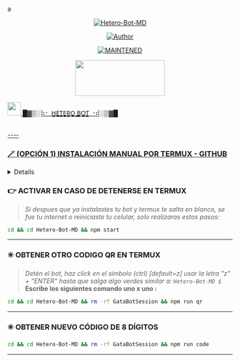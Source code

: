 a<p align="center">
<a href="#"><img title="Hetero-Bot-MD" src="https://img.shields.io/badge/¸„٭⊹✡•~⍣°”ˆ˜¨ 𝙃𝙀𝙏𝙀𝙍𝙊𝙎 𝘽𝙊𝙏 ¨˜ˆ”°⍣~•✡⊹٭„¸ | 🔥Cristopher231🔥 "></a>
</p>
<p align="center">
<a href="https://github.com/Cristopher231"><img title="Author" src="https://img.shields.io/badge/author-Cristopher231-green?colorA=%00ff00style=for-the-badge&logo=github"></a>
</p>
<p align="center">
<a href="#"><img title="MAINTENED" src="https://img.shields.io/badge/MAINTENED-YES-blue?colorA=%23ff0000&colorB=%230000ff&style=for-the-badge"</a>
</p>
<p align="center">
<img src="https://www.crackingpro.com/uploads/team_VIP.gif" width="200" height="80"/>
</p>
<img src="https://i.imgur.com/n1zo2wL.gif" width="30" height="30"/> █▓▒­░⡷⠂ H̳E̳T̳E̳R̳O̳ ̳B̳O̳T̳ ⠐⢾░▒▓█
</p>
<br /> 
----

### 🪄 (OPCIÓN 1) INSTALACIÓN MANUAL POR TERMUX - GITHUB 
<details>
  <summary><b>Toca para ver más.</b></summary>
 
> *Comandos para instalar de forma manual*
```bash
termux-setup-storage
```
```bash
apt update && apt upgrade && pkg update && pkg upgrade && pkg install bash && pkg install libwebp && pkg install git -y && pkg install nodejs -y && pkg install ffmpeg -y && pkg install wget && pkg install imagemagick -y && pkg install yarn
```
```bash
git clone https://github.com/Cristopher231/Hetero-Bot-MD && cd Hetero-Bot-MD
```
```bash
bash ./install2.sh
```
```bash
npm start
```
> *Si aparece **(Y/I/N/O/D/Z) [default=N] ?** use la letra **"y" + "ENTER"** para continuar con la instalación*

----
</details>


### 👉 ACTIVAR EN CASO DE DETENERSE EN TERMUX
> _Si despues que ya instalastes tu bot y termux te salta en blanco, se fue tu internet o reiniciaste tu celular, solo realizaras estos pasos:_
```bash
cd && cd Hetero-Bot-MD && npm start
```
----
### ✳️ OBTENER OTRO CODIGO QR EN TERMUX
> *Detén el bot, haz click en el símbolo (ctrl) [default=z] usar la letra "z" + "ENTER" hasta que salga algo verdes similar a: `Hetero-Bot-MD $`*
> **Escribe los siguientes comando uno x uno :**
```bash 
cd && cd Hetero-Bot-MD && rm -rf GataBotSession && npm run qr
```
----
### ✳️ OBTENER NUEVO CÓDIGO DE 8 DÍGITOS 
```bash 
cd && cd Hetero-Bot-MD && rm -rf GataBotSession && npm run code
```
</details>

----

</details>
